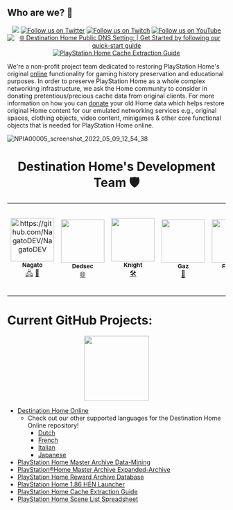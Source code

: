 ## Who are we? 👋
<p align="center">
  <a href="https://discord.gg/QguSBT3"><img src="https://img.shields.io/badge/Discord-Destination%20Home-%235865F2"></a>
    <a href="https://twitter.com/DestinPsHome">
        <img src="https://img.shields.io/twitter/follow/DestinPsHome?style=social&logo=twitter"
            alt="Follow us on Twitter"></a>
       <a href="https://www.twitch.tv/playstationhome/videos">
        <img src="https://img.shields.io/badge/Follow%20us%20on-Twitch-8048fa"
            alt="Follow us on Twitch"></a>
         <a href="https://www.youtube.com/channel/UCQhwhFevEgsRqMTHof7FwPQ">
        <img src="https://img.shields.io/badge/Follow%20us%20on-YouTube-ff0000"
            alt="Follow us on YouTube"></a>
           <a href="https://github.com/DestinationHome/Destination-Home-Online/wiki">
        <img src="https://img.shields.io/badge/-%F0%9F%8C%90%20Destination%20Home%20Public%20DNS%20Setting%3A%20%7C%20Get%20Started%20by%20following%20our%20quick--start%20guide-0995d3"
            alt="🌐 Destination Home Public DNS Setting: | Get Started by following our quick-start guide"></a>
             <a href="https://nagato.gitbook.io/playstation-home-cache-extraction-guide1/">
        <img src="https://img.shields.io/badge/-PlayStation%20Home%20Cache%20Extraction%20Guide%20Home-003247"
            alt="PlayStation Home Cache Extraction Guide"></a>
  
We're a non-profit project team dedicated to restoring PlayStation Home's original [online](https://github.com/DestinationHome/Destination-Home-Online) functionality for gaming history preservation and educational purposes. In order to preserve PlayStation Home as a whole complex networking infrastructure, we ask the Home community to consider in donating pretentious/precious cache data from original clients. For more information on how you can [donate](https://nagato.gitbook.io/playstation-home-cache-extraction-guide1/) your old Home data which helps restore original Home content for our emulated networking services e.g., original spaces, clothing objects, video content, minigames & other core functional objects that is needed for PlayStation Home online.

![NPIA00005_screenshot_2022_05_09_12_54_38](https://user-images.githubusercontent.com/67494727/167459584-1303c148-5721-444b-bbaa-737874b06beb.png)

  
<h1 align="center">Destination Home's Development Team 🛡️</h1>  

<table class="center">
  <tr>
   <td align="center"><a href="https://twitter.com/NagatoRevenge/"><img src="https://user-images.githubusercontent.com/67494727/167346455-b7178b5f-a36b-4875-8325-1a8c5030f409.png" width="100px;" alt="https://github.com/NagatoDEV/NagatoDEV"/><br /><sub><b>Nagato</b></sub></a><br /><a href="" title="Content Server Developer">🖧</a> <a href="https://www.youtube.com/c/ProjectDestinationHomeRevival/videos" title="Video Editor">🎥</a></td>
   <td align="center"><a href="https://twitter.com/destinpshome?lang=en"><img src="https://user-images.githubusercontent.com/67494727/167352522-25f643e9-5e49-4788-88cb-d7ce23862a2d.jpg" width="100px;" alt=""/><br /><sub><b>Dedsec</b></sub></a><br /><a href="https://github.com/DestinationHome" title="_Backend Dev_">🌐</a>
</td>
     <td align="center"><a href="https://twitter.com/destinpshome?lang=en"><img src="https://user-images.githubusercontent.com/67494727/167366376-46953e25-73a4-4a23-b22c-31ed6fe84d61.JPG" width="100px;" alt=""/><br /><sub><b>Knight</b></sub></a><br /><a href="https://github.com/DestinationHome" title="Client Reverse Engineer & Programmer">🛠</a></td>
     <td align="center"><a href="https://twitter.com/destinpshome?lang=en"><img src="https://user-images.githubusercontent.com/67494727/167364379-db8f7122-bd9b-43fe-8eeb-3e304f50ec01.jpg" width="100px;" alt=""/><br /><sub><b>Gaz</b></sub></a><br /><a href="https://github.com/DestinationHome" title="Tools & Modifications Dev">🧰</a></td>
     <td align="center"><a href="https://twitter.com/destinpshome?lang=en"><img src="https://user-images.githubusercontent.com/67494727/167367926-247b2c5c-fb68-4726-a317-4264fbe41fcf.jpg" width="100px;" alt=""/><br /><sub><b>Figment</b></sub></a><br /><a href="https://github.com/DestinationHome" title="Community Manager & Outreach">🧑‍💻</a></td>
     <td align="center"><a href="https://twitter.com/destinpshome?lang=en"><img src="https://user-images.githubusercontent.com/67494727/167364426-7d1667a0-1897-45f5-8b71-f9432d5a28e7.jpg" width="100px;" alt=""/><br /><sub><b>Megalia</b></sub></a><br /><a href="https://github.com/DestinationHome" title="PSOne Developer">👨‍💻</a></td>
         <td align="center"><a href="https://www.youtube.com/user/snake17200"><img src="https://user-images.githubusercontent.com/67494727/167628486-83148120-ff63-4fc3-b8d0-ed5d728194b2.jpg" width="100px;" alt=""/><br /><sub><b>Snake</b></sub></a><br /><a href="https://github.com/DestinationHome" title="Network Reverse Engineer & Programmer">📶</a></td>
     <td align="center"><a href="https://twitter.com/destinpshome?lang=en"><img src="https://user-images.githubusercontent.com/67494727/167363969-4c177445-c88f-4075-b68e-17fd8a62a04f.png" width="100px;" alt=""/><br /><sub><b>PS Online Network Emulated Development Team</b></sub></a><br /><a href="https://github.com/DestinationHome" title="PS Online Network Emulated Development Team">💻</a></td>
</table>

# Current GitHub Projects:

<p align="center">
  <img width="150" height="150" src="https://user-images.githubusercontent.com/67494727/172031199-b1bfac7f-21d0-400a-8caf-3c7d6337721b.png">
</p>

- [Destination Home Online](https://github.com/DestinationHome/Destination-Home-Online)
  - Check out our other supported languages for the Destination Home Online repository! 
    - [Dutch](https://github.com/DestinationHome/Destination-Home-Online-Dutch)
    - [French](https://github.com/DestinationHome/Destination-Home-Online-French) 
    - [Italian](https://github.com/DestinationHome/Destination-Home-Online-Italy)
    - [Japanese](https://github.com/DestinationHome/Destination-Home-Online-Japan)
- [PlayStation Home Master Archive Data-Mining](https://github.com/NagatoDEV/PlayStation-Home-Master-Archive)
- [PlayStation®Home Master Archive Expanded-Archive](https://github.com/NagatoDEV/PlayStation-Home-Master-Expanded-Archive)
- [PlayStation Home Reward Archive Database](https://github.com/NagatoDEV/PlayStation-Home-Rewards-Archive)
- [PlayStation Home 1.86 HEN Launcher](https://github.com/DestinationHome/PlayStation-Home-Hen-Offline)
- [PlayStation Home Cache Extraction Guide](https://nagato.gitbook.io/playstation-home-cache-extraction-guide1/)
- [PlayStation Home Scene List Spreadsheet](https://github.com/NagatoDEV/PlayStation-Home-Scene-List-Spreadsheet)
